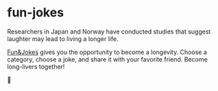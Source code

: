 # fun-jokes
Researchers in Japan and Norway have conducted studies that suggest laughter may lead to living a longer life. 

[Fun&Jokes](https://fun-jokes.pages.dev) gives you the opportunity to become a longevity. Choose a category, choose a joke, and share it with your favorite friend. Become long-livers together!

🤡
